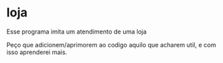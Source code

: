 # loja

Esse programa imita um atendimento de uma loja

Peço que adicionem/aprimorem ao codigo aquilo que acharem util, e com isso aprenderei
mais.
